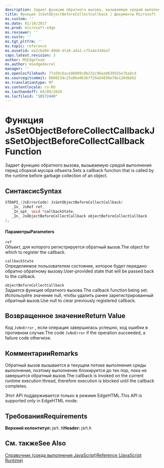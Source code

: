 ```yaml
---
description: Задает функцию обратного вызова, вызываемую средой выполнения перед сборкой мусора объекта.
title: Функция JsSetObjectBeforeCollectCallback | Документы Microsoft
ms.custom: ''
ms.date: 01/18/2017
ms.prod: microsoft-edge
ms.reviewer: ''
ms.suite: ''
ms.tgt_pltfrm: ''
ms.topic: reference
ms.assetid: ea2cbd94-d8b0-4fa9-a4a1-c75a4e338eaf
caps.latest.revision: 3
author: MSEdgeTeam
ms.author: msedgedevrel
manager: ''
ms.openlocfilehash: 77a59c6ace96809c0b232c96aa9639555e7badcd
ms.sourcegitcommit: 6860234c25a8be863b7f29a54838e78e120dbb62
ms.translationtype: MT
ms.contentlocale: ru-RU
ms.lasthandoff: 04/09/2020
ms.locfileid: "10572440"
---
```

# <span data-ttu-id="02370-103">Функция JsSetObjectBeforeCollectCallback</span><span class="sxs-lookup"><span data-stu-id="02370-103">JsSetObjectBeforeCollectCallback Function</span></span>
<span data-ttu-id="02370-104">Задает функцию обратного вызова, вызываемую средой выполнения перед сборкой мусора объекта.</span><span class="sxs-lookup"><span data-stu-id="02370-104">Sets a callback function that is called by the runtime before garbage collection of an object.</span></span>  
  
## <span data-ttu-id="02370-105">Синтаксис</span><span class="sxs-lookup"><span data-stu-id="02370-105">Syntax</span></span>  
  
```cpp  
STDAPI_(JsErrorCode) JsSetObjectBeforeCollectCallback(  
   _In_ JsRef ref,  
   _In_opt_ void *callbackState,  
   _In_ JsObjectBeforeCollectCallback objectBeforeCollectCallback  
);  
```  
  
#### <span data-ttu-id="02370-106">Параметры</span><span class="sxs-lookup"><span data-stu-id="02370-106">Parameters</span></span>  
 `ref`  
 <span data-ttu-id="02370-107">Объект, для которого регистрируется обратный вызов.</span><span class="sxs-lookup"><span data-stu-id="02370-107">The object for which to register the callback.</span></span>  
  
 `callbackState`  
 <span data-ttu-id="02370-108">Определяемое пользователем состояние, которое будет передано обратно обратному вызову.</span><span class="sxs-lookup"><span data-stu-id="02370-108">User-provided state that will be passed back to the callback.</span></span>  
  
 `objectBeforeCollectCallback`  
 <span data-ttu-id="02370-109">Задается функция обратного вызова.</span><span class="sxs-lookup"><span data-stu-id="02370-109">The callback function being set.</span></span> <span data-ttu-id="02370-110">Используйте значение null, чтобы удалить ранее зарегистрированный обратный вызов.</span><span class="sxs-lookup"><span data-stu-id="02370-110">Use null to clear previously registered callback.</span></span>  
  
## <span data-ttu-id="02370-111">Возвращенное значение</span><span class="sxs-lookup"><span data-stu-id="02370-111">Return Value</span></span>  
 <span data-ttu-id="02370-112">Код `JsNoError` , если операция завершилась успешно, код ошибки в противном случае.</span><span class="sxs-lookup"><span data-stu-id="02370-112">The code `JsNoError` if the operation succeeded, a failure code otherwise.</span></span>  
  
## <span data-ttu-id="02370-113">Комментарии</span><span class="sxs-lookup"><span data-stu-id="02370-113">Remarks</span></span>  
 <span data-ttu-id="02370-114">Обратный вызов вызывается в текущем потоке выполнения среды выполнения, поэтому выполнение блокируется до тех пор, пока не завершится обратный вызов.</span><span class="sxs-lookup"><span data-stu-id="02370-114">The callback is invoked on the current runtime execution thread, therefore execution is blocked until the callback completes.</span></span>  
  
 <span data-ttu-id="02370-115">Этот API поддерживается только в режиме EdgeHTML.</span><span class="sxs-lookup"><span data-stu-id="02370-115">This API is supported only in EdgeHTML mode.</span></span>  
  
## <span data-ttu-id="02370-116">Требования</span><span class="sxs-lookup"><span data-stu-id="02370-116">Requirements</span></span>  
 <span data-ttu-id="02370-117">**Верхний колонтитул:** jsrt. h</span><span class="sxs-lookup"><span data-stu-id="02370-117">**Header:** jsrt.h</span></span>  
  
## <span data-ttu-id="02370-118">См. также</span><span class="sxs-lookup"><span data-stu-id="02370-118">See Also</span></span>  
 [<span data-ttu-id="02370-119">Справочник (среда выполнения JavaScript)</span><span class="sxs-lookup"><span data-stu-id="02370-119">Reference (JavaScript Runtime)</span></span>](../chakra-hosting/reference-javascript-runtime.md)